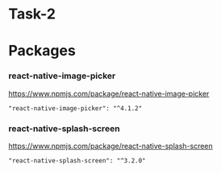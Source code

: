 # Task-2

# Packages

### react-native-image-picker
https://www.npmjs.com/package/react-native-image-picker
```
"react-native-image-picker": "^4.1.2"
```

### react-native-splash-screen
https://www.npmjs.com/package/react-native-splash-screen
```
"react-native-splash-screen": "^3.2.0"
```

